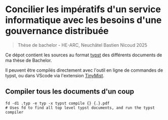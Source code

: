# Concilier les impératifs d'un service informatique avec les besoins d'une gouvernance distribuée

> Thèse de bachelor - HE-ARC, Neuchâtel
> Bastien Nicoud
> 2025

Ce dépot contient les sources au format [typst](https://typst.app/docs/) des différents documents de ma thèse de Bachelor.

Il peuvent être compilés directement avec l'outil en ligne de commandes de typst, ou dans VScode via l'extension [TinyMist](https://github.com/Myriad-Dreamin/tinymist).

## Compiler tous les documents d'un coup

```shell
fd -d1 .typ -e typ -x typst compile {} {.}.pdf
# Uses fd to find all top level typst documents, and run the typst compiler
```
